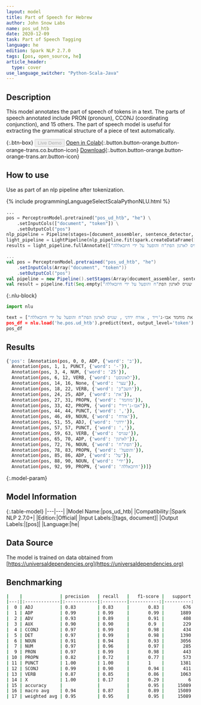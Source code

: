 ```yaml
---
layout: model
title: Part of Speech for Hebrew
author: John Snow Labs
name: pos_ud_htb
date: 2020-12-09
task: Part of Speech Tagging
language: he
edition: Spark NLP 2.7.0
tags: [pos, open_source, he]
article_header:
  type: cover
use_language_switcher: "Python-Scala-Java"
---
```


## Description

This model annotates the part of speech of tokens in a text. The parts of speech annotated include PRON (pronoun), CCONJ (coordinating conjunction), and 15 others. The part of speech model is useful for extracting the grammatical structure of a piece of text automatically.

{:.btn-box}
<button class="button button-orange" disabled>Live Demo</button>
[Open in Colab](https://colab.research.google.com/github/JohnSnowLabs/spark-nlp-workshop/blob/master/tutorials/Certification_Trainings/Public/6.Playground_DataFrames.ipynb){:.button.button-orange.button-orange-trans.co.button-icon}
[Download](https://s3.amazonaws.com/auxdata.johnsnowlabs.com/public/models/pos_ud_htb_he_2.7.0_2.4_1607521333296.zip){:.button.button-orange.button-orange-trans.arr.button-icon}

## How to use

Use as part of an nlp pipeline after tokenization.

<div class="tabs-box" markdown="1">
{% include programmingLanguageSelectScalaPythonNLU.html %}

```python
...
pos = PerceptronModel.pretrained("pos_ud_htb", "he") \
    .setInputCols(["document", "token"]) \
    .setOutputCol("pos")
nlp_pipeline = Pipeline(stages=[document_assembler, sentence_detector, tokenizer, pos])
light_pipeline = LightPipeline(nlp_pipeline.fit(spark.createDataFrame([['']]).toDF("text")))
results = light_pipeline.fullAnnotate(["ב- 25 לאוגוסט עצר השב"כ את מוחמד אבו-ג'וייד , אזרח ירדני , שגויס לארגון הפת"ח והופעל על ידי חיזבאללה"])

```
```scala
...
val pos = PerceptronModel.pretrained("pos_ud_htb", "he")
    .setInputCols(Array("document", "token"))
    .setOutputCol("pos")
val pipeline = new Pipeline().setStages(Array(document_assembler, sentence_detector, tokenizer, pos))
val result = pipeline.fit(Seq.empty["ב- 25 לאוגוסט עצר השב"כ את מוחמד אבו-ג'וייד , אזרח ירדני , שגויס לארגון הפת"ח והופעל על ידי חיזבאללה"].toDS.toDF("text")).transform(data)
```

{:.nlu-block}
```python
import nlu

text = ["ב- 25 לאוגוסט עצר השב"כ את מוחמד אבו-ג'וייד , אזרח ירדני , שגויס לארגון הפת"ח והופעל על ידי חיזבאללה"]
pos_df = nlu.load('he.pos.ud_htb').predict(text, output_level='token')
pos_df
```

</div>

## Results

```bash
{'pos': [Annotation(pos, 0, 0, ADP, {'word': 'ב'}),
  Annotation(pos, 1, 1, PUNCT, {'word': '-'}),
  Annotation(pos, 3, 4, NUM, {'word': '25'}),
  Annotation(pos, 6, 12, VERB, {'word': 'לאוגוסט'}),
  Annotation(pos, 14, 16, None, {'word': 'עצר'}),
  Annotation(pos, 18, 22, VERB, {'word': 'השב"כ'}),
  Annotation(pos, 24, 25, ADP, {'word': 'את'}),
  Annotation(pos, 27, 31, PROPN, {'word': 'מוחמד'}),
  Annotation(pos, 33, 42, PROPN, {'word': "אבו-ג'וייד"}),
  Annotation(pos, 44, 44, PUNCT, {'word': ','}),
  Annotation(pos, 46, 49, NOUN, {'word': 'אזרח'}),
  Annotation(pos, 51, 55, ADJ, {'word': 'ירדני'}),
  Annotation(pos, 57, 57, PUNCT, {'word': ','}),
  Annotation(pos, 59, 63, VERB, {'word': 'שגויס'}),
  Annotation(pos, 65, 70, ADP, {'word': 'לארגון'}),
  Annotation(pos, 72, 76, NOUN, {'word': 'הפת"ח'}),
  Annotation(pos, 78, 83, PROPN, {'word': 'והופעל'}),
  Annotation(pos, 85, 86, ADP, {'word': 'על'}),
  Annotation(pos, 88, 90, NOUN, {'word': 'ידי'}),
  Annotation(pos, 92, 99, PROPN, {'word': 'חיזבאללה'})]}
```

{:.model-param}
## Model Information

{:.table-model}
|---|---|
|Model Name:|pos_ud_htb|
|Compatibility:|Spark NLP 2.7.0+|
|Edition:|Official|
|Input Labels:|[tags, document]|
|Output Labels:|[pos]|
|Language:|he|

## Data Source

The model is trained on data obtained from [https://universaldependencies.org](https://universaldependencies.org)

## Benchmarking

```bash
|    |              | precision   | recall   |   f1-score |   support |
|---:|:-------------|:------------|:---------|-----------:|----------:|
|  0 | ADJ          | 0.83        | 0.83     |       0.83 |       676 |
|  1 | ADP          | 0.99        | 0.99     |       0.99 |      1889 |
|  2 | ADV          | 0.93        | 0.89     |       0.91 |       408 |
|  3 | AUX          | 0.90        | 0.90     |       0.9  |       229 |
|  4 | CCONJ        | 0.97        | 0.99     |       0.98 |       434 |
|  5 | DET          | 0.97        | 0.99     |       0.98 |      1390 |
|  6 | NOUN         | 0.91        | 0.94     |       0.93 |      3056 |
|  7 | NUM          | 0.97        | 0.96     |       0.97 |       285 |
|  9 | PRON         | 0.97        | 0.99     |       0.98 |       443 |
| 10 | PROPN        | 0.82        | 0.72     |       0.77 |       573 |
| 11 | PUNCT        | 1.00        | 1.00     |       1    |      1381 |
| 12 | SCONJ        | 0.99        | 0.90     |       0.94 |       411 |
| 13 | VERB         | 0.87        | 0.85     |       0.86 |      1063 |
| 14 | X            | 1.00        | 0.17     |       0.29 |         6 |
| 15 | accuracy     |             |          |       0.95 |     15089 |
| 16 | macro avg    | 0.94        | 0.87     |       0.89 |     15089 |
| 17 | weighted avg | 0.95        | 0.95     |       0.95 |     15089 |

```